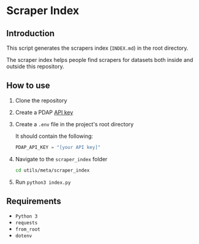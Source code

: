 # Scraper Index

## Introduction

This script generates the scrapers index (`INDEX.md`) in the root directory. 

The scraper index helps people find scrapers for datasets both inside and outside this repository.

## How to use

1. Clone the repository

2. Create a PDAP [API key](https://docs.pdap.io/api/introduction)

3. Create a `.env` file in the project's root directory

    It should contain the following:

    ```py
    PDAP_API_KEY = "[your API key]"
    ```

4. Navigate to the `scraper_index` folder

    ```bash
    cd utils/meta/scraper_index
    ```

5. Run `python3 index.py`

## Requirements

- `Python 3`
- `requests`
- `from_root`
- `dotenv`
